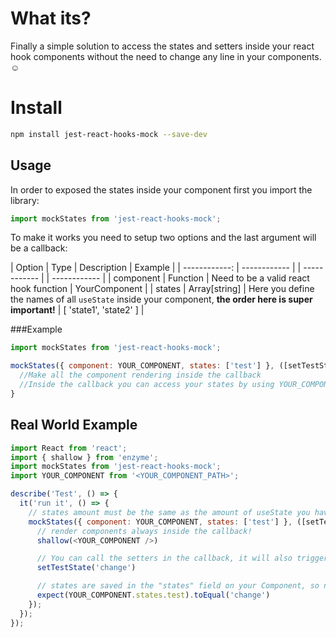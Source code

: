 # What its?
Finally a simple solution to access the states and setters inside your react hook components
without the need to change any line in your components. :relaxed:

# Install

```bash
npm install jest-react-hooks-mock --save-dev
```
## Usage

In order to exposed the states inside your component first you import the library:
```js
import mockStates from 'jest-react-hooks-mock';
```
To make it works you need to setup two options and the last argument will be a callback:

| Option  | Type  | Description  | Example |
| ------------: | ------------ | | ------------ | | ------------ |
| component | Function | Need to be a valid react hook function  | YourComponent |
| states  | Array[string] | Here you define the names of all ```useState``` inside your component, **the order here is super important!**   | [ 'state1', 'state2' ] |

###Example
```js
import mockStates from 'jest-react-hooks-mock';

mockStates({ component: YOUR_COMPONENT, states: ['test'] }, ([setTestState]) => {
  //Make all the component rendering inside the callback
  //Inside the callback you can access your states by using YOUR_COMPONENT.states.
}
```

## Real World Example

```js
import React from 'react';
import { shallow } from 'enzyme';
import mockStates from 'jest-react-hooks-mock';
import YOUR_COMPONENT from '<YOUR_COMPONENT_PATH>';

describe('Test', () => {
  it('run it', () => {
    // states amount must be the same as the amount of useState you have in your Component
    mockStates({ component: YOUR_COMPONENT, states: ['test'] }, ([setTestState]) => {
      // render components always inside the callback!
      shallow(<YOUR_COMPONENT />)

      // You can call the setters in the callback, it will also trigger the component to rerender
      setTestState('change')

      // states are saved in the "states" field on your Component, so now you read them
      expect(YOUR_COMPONENT.states.test).toEqual('change')
    });
  });
});
```
